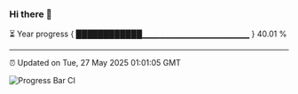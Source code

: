 ### Hi there 👋

⏳ Year progress { ████████████▁▁▁▁▁▁▁▁▁▁▁▁▁▁▁▁▁▁ } 40.01 %

---

⏰ Updated on Tue, 27 May 2025 01:01:05 GMT

![Progress Bar CI](https://github.com/code-lakshay/GitHub-Actions-Demo/workflows/Progress%20Bar%20CI/badge.svg)
